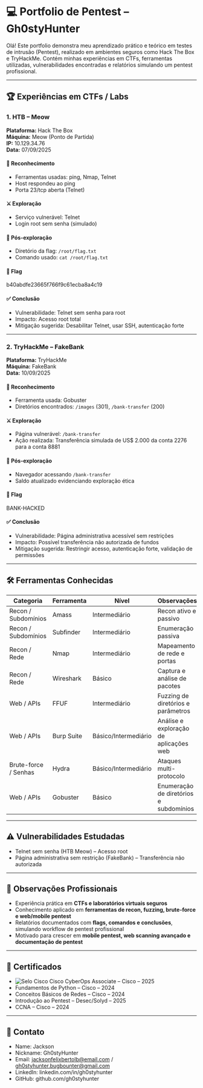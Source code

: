 # 💻 Portfolio de Pentest – Gh0styHunter

Olá! Este portfolio demonstra meu aprendizado prático e teórico em testes de intrusão (Pentest), realizado em ambientes seguros como Hack The Box e TryHackMe. Contém minhas experiências em CTFs, ferramentas utilizadas, vulnerabilidades encontradas e relatórios simulando um pentest profissional.

---

## 🏆 Experiências em CTFs / Labs

### 1. HTB – Meow
**Plataforma:** Hack The Box  
**Máquina:** Meow (Ponto de Partida)  
**IP:** 10.129.34.76  
**Data:** 07/09/2025  

#### 🔎 Reconhecimento
- Ferramentas usadas: ping, Nmap, Telnet  
- Host respondeu ao ping  
- Porta 23/tcp aberta (Telnet)  

#### ⚔️ Exploração
- Serviço vulnerável: Telnet  
- Login root sem senha (simulado)  

#### 📂 Pós-exploração
- Diretório da flag: `/root/flag.txt`  
- Comando usado: `cat /root/flag.txt`  

#### 🏅 Flag
b40abdfe23665f766f9c61ecba8a4c19  

#### ✅ Conclusão
- Vulnerabilidade: Telnet sem senha para root  
- Impacto: Acesso root total  
- Mitigação sugerida: Desabilitar Telnet, usar SSH, autenticação forte  

---

### 2. TryHackMe – FakeBank
**Plataforma:** TryHackMe  
**Máquina:** FakeBank  
**Data:** 10/09/2025  

#### 🔎 Reconhecimento
- Ferramenta usada: Gobuster  
- Diretórios encontrados: `/images` (301), `/bank-transfer` (200)  

#### ⚔️ Exploração
- Página vulnerável: `/bank-transfer`  
- Ação realizada: Transferência simulada de US$ 2.000 da conta 2276 para a conta 8881  

#### 📂 Pós-exploração
- Navegador acessando `/bank-transfer`  
- Saldo atualizado evidenciando exploração ética  

#### 🏅 Flag
BANK-HACKED  

#### ✅ Conclusão
- Vulnerabilidade: Página administrativa acessível sem restrições  
- Impacto: Possível transferência não autorizada de fundos  
- Mitigação sugerida: Restringir acesso, autenticação forte, validação de permissões  

---

## 🛠 Ferramentas Conhecidas

| Categoria | Ferramenta | Nível | Observações |
|-----------|------------|-------|------------|
| Recon / Subdomínios | Amass | Intermediário | Recon ativo e passivo |
| Recon / Subdomínios | Subfinder | Intermediário | Enumeração passiva |
| Recon / Rede | Nmap | Intermediário | Mapeamento de rede e portas |
| Recon / Rede | Wireshark | Básico | Captura e análise de pacotes |
| Web / APIs | FFUF | Intermediário | Fuzzing de diretórios e parâmetros |
| Web / APIs | Burp Suite | Básico/Intermediário | Análise e exploração de aplicações web |
| Brute-force / Senhas | Hydra | Básico/Intermediário | Ataques multi-protocolo |
| Web / APIs | Gobuster | Básico | Enumeração de diretórios e subdomínios |

---

## ⚠️ Vulnerabilidades Estudadas
- Telnet sem senha (HTB Meow) – Acesso root  
- Página administrativa sem restrição (FakeBank) – Transferência não autorizada  

---

## 📄 Observações Profissionais
- Experiência prática em **CTFs e laboratórios virtuais seguros**  
- Conhecimento aplicado em **ferramentas de recon, fuzzing, brute-force e web/mobile pentest**  
- Relatórios documentados com **flags, comandos e conclusões**, simulando workflow de pentest profissional  
- Motivado para crescer em **mobile pentest, web scanning avançado e documentação de pentest**

---

## 📜 Certificados

- ![Selo Cisco]([link-para-imagem-do-selo](https://www.credly.com/badges/5fb44fac-9253-4310-aec3-07ee40f2a98b/public_url)) Cisco CyberOps Associate – Cisco – 2025  
- Fundamentos de Python – Cisco – 2024  
- Conceitos Básicos de Redes – Cisco – 2024  
- Introdução ao Pentest – Desec/Solyd – 2025  
- CCNA – Cisco – 2024

---

## 📌 Contato
- Name: Jackson
- Nickname: Gh0styHunter  
- Email: jacksonfelixbertolb@email.com  /  gh0styhunter.bugbounter@gmail.com
- LinkedIn: linkedin.com/in/gh0styhunter  
- GitHub: github.com/gh0styhunter
